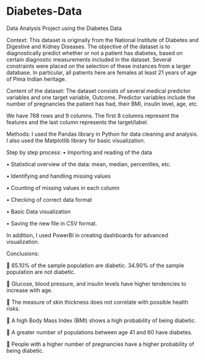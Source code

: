 # Diabetes-Data
Data Analysis Project using the Diabetes Data

Context: This dataset is originally from the National Institute of Diabetes and Digestive and Kidney Diseases. The objective of the dataset is to diagnostically predict whether or not a patient has diabetes, based on certain diagnostic measurements included in the dataset. Several constraints were placed on the selection of these instances from a larger database. In particular, all patients here are females at least 21 years of age of Pima Indian heritage.

Content of the dataset: The dataset consists of several medical predictor variables and one target variable, Outcome. Predictor variables include the number of pregnancies the patient has had, their BMI, insulin level, age, etc.

We have 768 rows and 9 columns. The first 8 columns represent the features and the last column represents the target/label.

Methods: I used the Pandas library in Python for data cleaning and analysis. I also used the Matplotlib library for basic visualization.

Step by step process:
•	Importing and reading of the data

•	Statistical overview of the data: mean, median, percentiles, etc.

•	Identifying and handling missing values

•	Counting of missing values in each column

•	Checking of correct data format

•	Basic Data visualization


•	Saving the new file in CSV format.

In addition, I used PowerBI in creating dashboards for advanced visualization.

Conclusions:

	65.10% of the sample population are diabetic. 34.90% of the sample population are not diabetic.

	Glucose, blood pressure, and insulin levels have higher tendencies to increase with age.

	The measure of skin thickness does not correlate with possible health risks.

	A high Body Mass Index (BMI) shows a high probability of being diabetic.

	A greater number of populations between age 41 and 60 have diabetes.

	People with a higher number of pregnancies have a higher probability of being diabetic.
